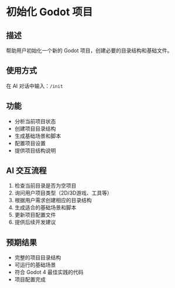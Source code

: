 # 初始化 Godot 项目

## 描述
帮助用户初始化一个新的 Godot 项目，创建必要的目录结构和基础文件。

## 使用方式
在 AI 对话中输入：`/init`

## 功能
- 分析当前项目状态
- 创建项目目录结构
- 生成基础场景和脚本
- 配置项目设置
- 提供项目结构说明

## AI 交互流程
1. 检查当前目录是否为空项目
2. 询问用户项目类型（2D/3D游戏、工具等）
3. 根据用户需求创建相应的目录结构
4. 生成适合的基础场景和脚本
5. 更新项目配置文件
6. 提供后续开发建议

## 预期结果
- 完整的项目目录结构
- 可运行的基础场景
- 符合 Godot 4 最佳实践的代码
- 项目配置完成
